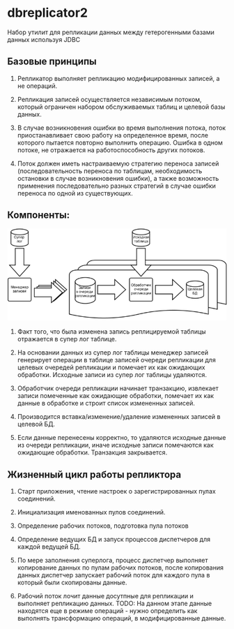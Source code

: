 dbreplicator2
=============

Набор утилит для репликации данных между гетерогенными базами данных используя JDBC

## Базовые принципы

1. Репликатор выполняет репликацию модифицированных записей, а не операций.

2. Репликация записей осуществляется независимым потоком, который ограничен набором обслуживаемых таблиц и целевой базы данных.

3. В случае возникновения ошибки во время выполнения потока, поток приостанавливает свою работу на определенное время, после которого пытается повторно выполнить операцию. Ошибка в одном потоке, не отражается на работоспособность других потоков.

4. Поток должен иметь настраиваемую стратегию переноса записей (последовательность переноса по таблицам, необходимость остановки в случае возникновения ошибки), а также возможность применения последовательно разных стратегий в случае ошибки переноса по одной из существующих.

## Компоненты:

![](docs/images/components.png?raw=true "Укрупненная схема архитектуры приложения")

1. Факт того, что была изменена запись реплицируемой таблицы отражается в супер лог таблице.

2. На основании данных из супер лог таблицы менеджер записей генерирует операции в таблице записей очереди репликации для целевых очередей репликации и помечает их как ожидающих обработки. Исходные записи из супер лог таблицы удаляются.

3. Обработчик очереди репликации начинает транзакцию, извлекает записи помеченные как ожидающие обработки, помечает их как данные в обработке и строит список измененных записей.

4. Производится вставка/изменение/удаление измененных записей в целевой БД.

5. Если данные перенесены корректно, то удаляются исходные данные из очереди репликации, иначе исходные записи помечаются как ожидающие обработки. Транзакция закрывается.

## Жизненный цикл работы репликтора

1. Старт приложения, чтение настроек о зарегистрированных пулах соединений.

2. Инициализация именованных пулов соединений.

3. Определение рабочих потоков, подготовка пула потоков

4. Определение ведущих БД и запуск процессов диспетчеров для каждой ведущей БД.

 1. По мере заполнения суперлога, процесс диспетчер выполняет копирование данных по пулам
рабочих потоков, после копирования данных диспетчер запускает рабочий поток для каждого пула
в который были скопированы данные.

 2. Рабочий поток лочит данные досутпные для репликации и выполняет репликацию данных.
TODO: На данном этапе данные находятся еще в режиме операций - нужно определить как выполнять 
трансформацию операций, в модифицированные данные.


